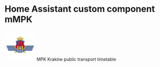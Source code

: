 # Home Assistant custom component mMPK

<img src="logo.png" alt="Logo" width="100"/>
MPK Kraków public transport timetable
